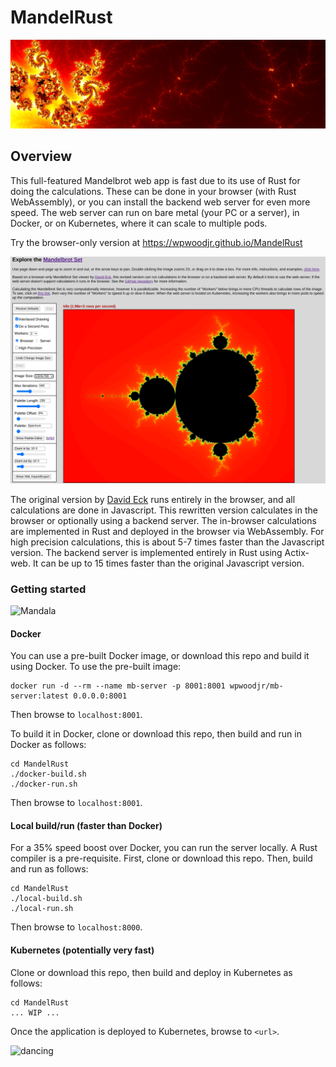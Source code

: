 # MandelRust

![flaming](flaming.png)

## Overview
This full-featured Mandelbrot web app is fast due to its use of Rust for doing the calculations. These can be done in your browser (with Rust WebAssembly), or you can install the backend web server for even more speed.  The web server can run on bare metal (your PC or a server), in Docker, or on Kubernetes, where it can scale to multiple pods.

Try the browser-only version at https://wpwoodjr.github.io/MandelRust

![Interface](interface.png)

The original version by [David Eck](http://math.hws.edu/eck/index.html) runs entirely in the browser, and all calculations are done in Javascript.  This rewritten version calculates in the browser or optionally using a backend server.  The in-browser calculations are implemented in Rust and deployed in the browser via WebAssembly.  For high precision calculations, this is about 5-7 times faster than the Javascript version.  The backend server is implemented entirely in Rust using Actix-web.  It can be up to 15 times faster than the original Javascript version.

### Getting started
![Mandala](mandala.png)

#### Docker
You can use a pre-built Docker image, or download this repo and build it using Docker.  To use the pre-built image:
```
docker run -d --rm --name mb-server -p 8001:8001 wpwoodjr/mb-server:latest 0.0.0.0:8001
```
Then browse to `localhost:8001`.

To build it in Docker, clone or download this repo, then build and run in Docker as follows:
```
cd MandelRust
./docker-build.sh
./docker-run.sh
```
Then browse to `localhost:8001`.

#### Local build/run (faster than Docker)
For a 35% speed boost over Docker, you can run the server locally.  A Rust compiler is a pre-requisite.  First, clone or download this repo. Then, build and run as follows:
```
cd MandelRust
./local-build.sh
./local-run.sh
```
Then browse to `localhost:8000`.

#### Kubernetes (potentially very fast)
Clone or download this repo, then build and deploy in Kubernetes as follows:
```
cd MandelRust
... WIP ...
```
Once the application is deployed to Kubernetes, browse to `<url>`.

![dancing](dancing.png)
